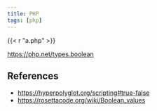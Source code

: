 ```yaml
---
title: PHP
tags: [php]
---
```


{{< r "a.php" >}}

<https://php.net/types.boolean>

## References

- <https://hyperpolyglot.org/scripting#true-false>
- <https://rosettacode.org/wiki/Boolean_values>
